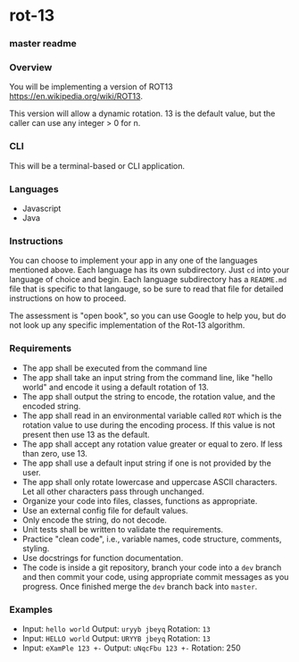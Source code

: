 # rot-13

### master readme

### Overview
You will be implementing a version of ROT13 https://en.wikipedia.org/wiki/ROT13.

This version will allow a dynamic rotation. 13 is the default value, but the caller can use any integer > 0 for n.

### CLI
This will be a terminal-based or CLI application.

### Languages
- Javascript
- Java

### Instructions
You can choose to implement your app in any one of the languages mentioned above. Each language has its own subdirectory.
Just `cd` into your language of choice and begin. Each language subdirectory has a `README.md` file that is specific to that langauge,
so be sure to read that file for detailed instructions on how to proceed.

The assessment is "open book", so you can use Google to help you, but do not look up any specific implementation of the Rot-13 algorithm.

### Requirements
- The app shall be executed from the command line
- The app shall take an input string from the command line, like "hello world" and encode it using a default rotation of 13.
- The app shall output the string to encode, the rotation value, and the encoded string.
- The app shall read in an environmental variable called `ROT` which is the rotation value to use during the encoding process. If this value is not present then use 13 as the default.
- The app shall accept any rotation value greater or equal to zero. If less than zero, use 13.
- The app shall use a default input string if one is not provided by the user.
- The app shall only rotate lowercase and uppercase ASCII characters. Let all other characters pass through unchanged.
- Organize your code into files, classes, functions as appropriate.
- Use an external config file for default values.
- Only encode the string, do not decode.
- Unit tests shall be written to validate the requirements.
- Practice "clean code", i.e., variable names, code structure, comments, styling.
- Use docstrings for function documentation.
- The code is inside a git repository, branch your code into a `dev` branch and then commit your code, using appropriate commit messages as you progress. Once finished merge the `dev` branch back into `master`.

### Examples
- Input: `hello world` Output: `uryyb jbeyq` Rotation: `13`
- Input: `HELLO world` Output: `URYYB jbeyq` Rotation: `13`
- Input: `eXamPle 123 +-` Output: `uNqcFbu 123 +-` Rotation: 250
